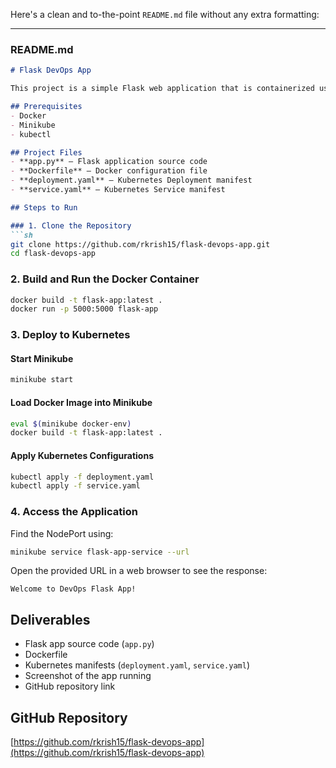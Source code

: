 Here's a clean and to-the-point `README.md` file without any extra formatting:  

---

### **README.md**  

```md
# Flask DevOps App  

This project is a simple Flask web application that is containerized using Docker and deployed on Kubernetes.  

## Prerequisites  
- Docker  
- Minikube  
- kubectl  

## Project Files  
- **app.py** – Flask application source code  
- **Dockerfile** – Docker configuration file  
- **deployment.yaml** – Kubernetes Deployment manifest  
- **service.yaml** – Kubernetes Service manifest  

## Steps to Run  

### 1. Clone the Repository  
```sh
git clone https://github.com/rkrish15/flask-devops-app.git
cd flask-devops-app
```

### 2. Build and Run the Docker Container  
```sh
docker build -t flask-app:latest .
docker run -p 5000:5000 flask-app
```

### 3. Deploy to Kubernetes  

#### Start Minikube  
```sh
minikube start
```

#### Load Docker Image into Minikube  
```sh
eval $(minikube docker-env)
docker build -t flask-app:latest .
```

#### Apply Kubernetes Configurations  
```sh
kubectl apply -f deployment.yaml
kubectl apply -f service.yaml
```

### 4. Access the Application  
Find the NodePort using:  
```sh
minikube service flask-app-service --url
```
Open the provided URL in a web browser to see the response:  
```
Welcome to DevOps Flask App!
```

## Deliverables  
- Flask app source code (`app.py`)  
- Dockerfile  
- Kubernetes manifests (`deployment.yaml`, `service.yaml`)  
- Screenshot of the app running  
- GitHub repository link  

## GitHub Repository  
[https://github.com/rkrish15/flask-devops-app](https://github.com/rkrish15/flask-devops-app)  
```
